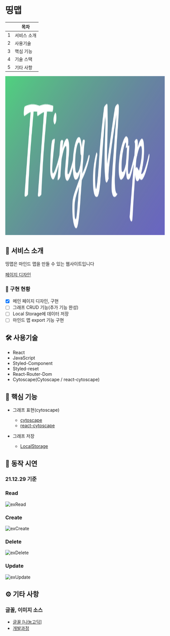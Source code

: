 # 띵맵

|     | 목차        |
| --- | ----------- |
| 1   | 서비스 소개 |
| 2   | 사용기술    |
| 3   | 핵심 기능   |
| 4   | 기술 스택   |
| 5   | 기타 사항   |

<img src='./public/logo.svg' width='1000px' height='500px'/>

## 🎨 서비스 소개

띵맵은 마인드 맵을 만들 수 있는 웹사이트입니다

[페이지 디자인](https://www.figma.com/file/pfrQPY21Q3AMi2Tev4OylE/Untitled?node-id=0%3A1)

### 🧪 구현 현황

- [X] 메인 페이지 디자인, 구현
- [ ] 그래프 CRUD 기능(추가 기능 완성)
- [ ] Local Storage에 데이터 저장
- [ ] 마인드 맵 export 기능 구현

## 🛠 사용기술

- React
- JavaScript
- Styled-Component
- Styled-reset
- React-Router-Dom
- Cytoscape(Cytoscape / react-cytoscape)

## 💎 핵심 기능

- 그래프 표현(cytoscape)
  - [cytoscape](https://js.cytoscape.org/)
  - [react-cytoscape](https://github.com/plotly/react-cytoscapejs)

- 그래프 저장
  - [LocalStorage](https://developer.mozilla.org/ko/docs/Web/API/Window/localStorage)

## 🚀 동작 시연
### 21.12.29 기준

### Read
![exRead](https://user-images.githubusercontent.com/63037629/147388362-94afa79a-a21e-4311-993e-838e7154968a.gif)

### Create
![exCreate](https://user-images.githubusercontent.com/63037629/147388368-3bf56eec-4dae-4e64-9b6d-ba5eb8de33ec.gif)

### Delete
![exDelete](https://user-images.githubusercontent.com/63037629/147388372-a5a916fa-b829-4adc-9e0c-0b4adf082a09.gif)

### Update
![exUpdate](https://user-images.githubusercontent.com/63037629/147388376-7c257fc4-3191-4c84-8188-2ea3d863172e.gif)

## ⚙ 기타 사항

### 글꼴, 이미지 소스

- [글꼴 [나눔고딕]](https://hangeul.naver.com/2021/fonts/nanum)
- [개발과정](https://blog.naver.com/PostList.naver?blogId=hanjo1515&from=postList&categoryNo=24#)
